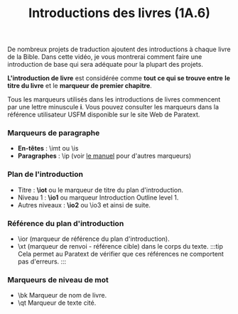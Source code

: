 ﻿---
title: Introductions des livres (1A.6)
---
De nombreux projets de traduction ajoutent des introductions à chaque livre de la Bible. Dans cette vidéo, je vous montrerai comment faire une introduction de base qui sera adéquate pour la plupart des projets.

**L'introduction de livre** est considérée comme **tout ce qui se trouve entre** **le titre du livre** et le **marqueur de premier chapitre**.

Tous les marqueurs utilisés dans les introductions de livres commencent par une lettre minuscule **i**. Vous pouvez consulter les marqueurs dans la référence utilisateur USFM disponible sur le site Web de Paratext.

### Marqueurs de paragraphe

- **En-têtes** : \\imt ou \\is
- **Paragraphes** : \\ip
(voir [le manuel](../../../Training-Manual/08-Appendix/C.USFM.md) pour d'autres marqueurs)

### Plan de l'introduction

- Titre : **\iot** ou le marqueur de titre du plan d'introduction.
- Niveau 1 : **\io1** ou marqueur Introduction Outline level 1.
- Autres niveaux : **\io2** ou \io3 et ainsi de suite.

### Référence du plan d'introduction

- \\ior (marqueur de référence du plan d'introduction).
- \\xt (marqueur de renvoi - référence cible) dans le corps du texte.
:::tip
Cela permet au Paratext de vérifier que ces références ne comportent pas d'erreurs.
:::
### Marqueurs de niveau de mot

- \bk Marqueur de nom de livre.
- \\qt Marqueur de texte cité.

